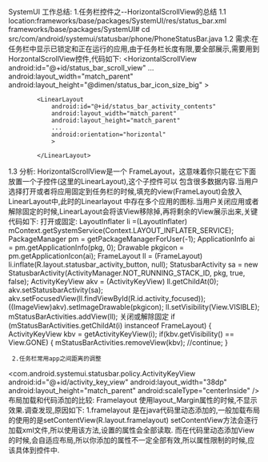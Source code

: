  SystemUI 工作总结:
     1.任务栏控件之--HorizontalScrollView的总结
     1.1 location:frameworks/base/packages/SystemUI/res/status_bar.xml
                  frameworks/base/packages/SystemUI# cd src/com/android/systemui/statusbar/phone/PhoneStatusBar.java 
     1.2 需求:在任务栏中显示已锁定和正在运行的应用,由于任务栏长度有限,要全部展示,需要用到HorzontalScrollView控件,代码如下:
<HorizontalScrollView
            android:id="@+id/status_bar_scroll_view"
            ...
            android:layout_width="match_parent"
            android:layout_height="@dimen/status_bar_icon_size_big"
            >

            <LinearLayout 
                android:id="@+id/status_bar_activity_contents"
                android:layout_width="match_parent"
                android:layout_height="match_parent"
                ...
                android:orientation="horizontal"
                >

            </LinearLayout>
</HorizontalScrollView>
     1.3 分析: HorizontalScrollView是一个 FrameLayout，这意味着你只能在它下面放置一个子控件(这里的LinearLayout),这个子控件可以
     包含很多数据内容.当用户选择打开或者将应用固定到任务栏的时候,填充的view(FrameLayout)会放入LinearLayout中,此时的Linearlayout
     中存在多个应用的图标.当用户关闭应用或者解除固定的时候,LinearLayout会将该View移除掉,再将剩余的View展示出来,关键代码如下:
            打开或固定:
             LayoutInflater li =(LayoutInflater) mContext.getSystemService(Context.LAYOUT_INFLATER_SERVICE);
            PackageManager pm = getPackageManagerForUser(-1);
            ApplicationInfo ai = pm.getApplicationInfo(pkg, 0);
            Drawable pkgicon = pm.getApplicationIcon(ai);
            FrameLayout ll = (FrameLayout) li.inflate(R.layout.statusbar_activity_button, null);
            StatusbarActivity sa = new StatusbarActivity(ActivityManager.NOT_RUNNING_STACK_ID, pkg,
                                                         true, false);
            ActivityKeyView akv = (ActivityKeyView) ll.getChildAt(0);
            akv.setStatusbarActivity(sa);
            akv.setFocusedView(ll.findViewById(R.id.activity_focused));
            ((ImageView)akv).setImageDrawable(pkgicon);
            ll.setVisibility(View.VISIBLE);
            mStatusBarActivities.addView(ll);
           关闭或解除固定
           if (mStatusBarActivities.getChildAt(i) instanceof FrameLayout) {
                ActivityKeyView kbv = getActivityKeyView(i);
                if(kbv.getVisibility() == View.GONE) {
                    mStatusBarActivities.removeView(kbv);
                    //continue;
                }
        
     

     2.任务栏常用app之间距离的调整
<FrameLayout
    		android:id="@+id/statusbar_activity_button"
    		xmlns:android="http://schemas.android.com/apk/res/android"
    		android:layout_width="@dimen/status_bar_icon_size_big"
    		android:layout_height="@dimen/status_bar_icon_size_big"
    		android:paddingStart="@dimen/status_bar_icon_padding_big"
    		android:paddingEnd="@dimen/status_bar_icon_padding_big" />
    	<com.android.systemui.statusbar.policy.ActivityKeyView
        	android:id="@+id/activity_key_view"
        	android:layout_width="38dp"
        	android:layout_height="match_parent"
        	android:scaleType="centerInside" />
    	<View
        	android:id="@+id/activity_focused"
        	android:layout_width="match_parent"
        	android:layout_height="match_parent"
        	android:background="#66ffffff"
        	android:visibility="gone"/>
</FrameLayout>
  布局加载和代码添加的比较:
      Framelayout 使用layout_Margin属性的时候,不显示效果.调查发现,原因如下:
      1.framelayout 是在java代码里动态添加的,一般加载布局的使用的是setContentView(R.layout.framelayout)
        setContentView方法会逐行加载xml文件,所以使用该方法,设置的属性会全部读取.
        而在代码里动态添加View的时候,会自适应布局,所以你添加的属性不一定全部有效,所以属性限制的时候,应该具体到控件中.
